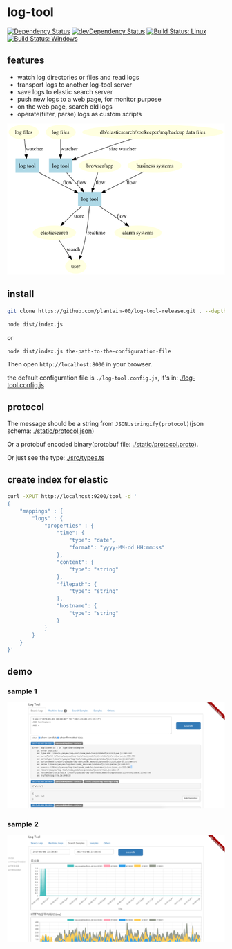 # log-tool

[![Dependency Status](https://david-dm.org/plantain-00/log-tool.svg)](https://david-dm.org/plantain-00/log-tool)
[![devDependency Status](https://david-dm.org/plantain-00/log-tool/dev-status.svg)](https://david-dm.org/plantain-00/log-tool#info=devDependencies)
[![Build Status: Linux](https://travis-ci.org/plantain-00/log-tool.svg?branch=master)](https://travis-ci.org/plantain-00/log-tool)
[![Build Status: Windows](https://ci.appveyor.com/api/projects/status/github/plantain-00/log-tool?branch=master&svg=true)](https://ci.appveyor.com/project/plantain-00/log-tool/branch/master)

## features

+ watch log directories or files and read logs
+ transport logs to another log-tool server
+ save logs to elastic search server
+ push new logs to a web page, for monitor purpose
+ on the web page, search old logs
+ operate(filter, parse) logs as custom scripts

![architecture](./architecture.png)

## install

```bash
git clone https://github.com/plantain-00/log-tool-release.git . --depth=1 && npm i --production
```

```bash
node dist/index.js
```

or

```bash
node dist/index.js the-path-to-the-configuration-file
```

Then open `http://localhost:8000` in your browser.

the default configuration file is `./log-tool.config.js`, it's in: [./log-tool.config.js](https://github.com/plantain-00/log-tool/blob/master/log-tool.config.js)

## protocol

The message should be a string from `JSON.stringify(protocol)`(json schema: [./static/protocol.json](https://github.com/plantain-00/log-tool/blob/master/static/flow-protocol.json))

Or a protobuf encoded binary(protobuf file: [./static/protocol.proto](https://github.com/plantain-00/log-tool/blob/master/static/protocol.proto)).

Or just see the type: [./src/types.ts](https://github.com/plantain-00/log-tool/blob/master/src/types.ts)

## create index for elastic

```bash
curl -XPUT http://localhost:9200/tool -d '
{
    "mappings" : {
        "logs" : {
            "properties" : {
                "time": {
                    "type": "date",
                    "format": "yyyy-MM-dd HH:mm:ss"
                },
                "content": {
                    "type": "string"
                },
                "filepath": {
                    "type": "string"
                },
                "hostname": {
                    "type": "string"
                }
            }
        }
    }
}'
```

## demo

### sample 1

![sample1](./sample1.png)

### sample 2

![sample2](./sample2.png)
